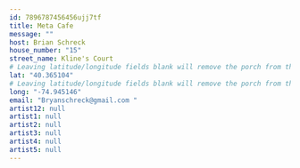 ```yaml
---
id: 7896787456456ujj7tf
title: Meta Cafe
message: ""
host: Brian Schreck
house_number: "15"
street_name: Kline's Court
# Leaving latitude/longitude fields blank will remove the porch from the Porchfest map.
lat: "40.365104"
# Leaving latitude/longitude fields blank will remove the porch from the Porchfest map.
long: "-74.945146"
email: "Bryanschreck@gmail.com "
artist12: null
artist1: null
artist2: null
artist3: null
artist4: null
artist5: null
---
```

